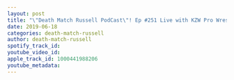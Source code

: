 ```yaml
---
layout: post
title: "\"Death Match Russell PodCast\"! Ep #251 Live with KZW Pro Wrestler \"Chief Tomahawk\"! Tune in!"
date: 2019-06-18
categories: death-match-russell
author: death-match-russell
spotify_track_id: 
youtube_video_id: 
apple_track_id: 1000441988206
youtube_metadata: 
---
```

